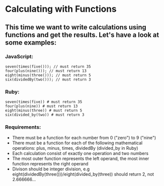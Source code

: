 # Calculating with Functions

## This time we want to write calculations using functions and get the results. Let's have a look at some examples:

### JavaScript:

```
seven(times(five())); // must return 35
four(plus(nine())); // must return 13
eight(minus(three())); // must return 5
six(dividedBy(two())); // must return 3
```

### Ruby:

```
seven(times(five)) # must return 35
four(plus(nine)) # must return 13
eight(minus(three)) # must return 5
six(divided_by(two)) # must return 3
```

### Requirements:

- There must be a function for each number from 0 ("zero") to 9 ("nine")
- There must be a function for each of the following mathematical operations: plus, minus, times, dividedBy (divided_by in Ruby)
- Each calculation consist of exactly one operation and two numbers
- The most outer function represents the left operand, the most inner function represents the right operand
- Divison should be integer division, e.g eight(dividedBy(three()))/eight(divided_by(three)) should return 2, not 2.666666...
